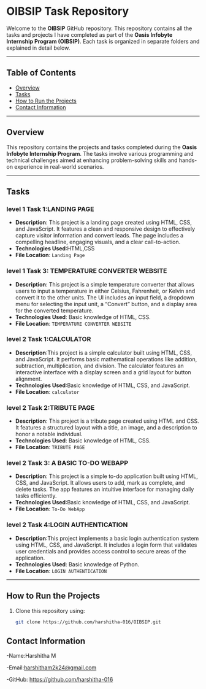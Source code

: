 # OIBSIP Task Repository

Welcome to the **OIBSIP** GitHub repository. This repository contains all the tasks and projects I have completed as part of the **Oasis Infobyte Internship Program (OIBSIP)**. Each task is organized in separate folders and explained in detail below.

---

## Table of Contents

- [Overview](#overview)
- [Tasks](#tasks)
- [How to Run the Projects](#how-to-run-the-projects)
- [Contact Information](#contact-information)

---

## Overview

This repository contains the projects and tasks completed during the **Oasis Infobyte Internship Program**. The tasks involve various programming and technical challenges aimed at enhancing problem-solving skills and hands-on experience in real-world scenarios.

---

## Tasks

### level 1 Task 1:LANDING PAGE
- **Description**: This project is a landing page created using HTML, CSS, and JavaScript. It features a clean and responsive design to effectively capture visitor information and convert leads. The page includes a compelling headline, engaging visuals, and a clear call-to-action.
- **Technologies Used**:HTML,CSS
- **File Location**: `Landing Page`

###  level 1 Task 3: TEMPERATURE CONVERTER WEBSITE
- **Description**: This project is a simple temperature converter that allows users to input a temperature in either Celsius, Fahrenheit, or Kelvin and convert it to the other units. The UI includes an input field, a dropdown menu for selecting the input unit, a “Convert” button, and a display area for the converted temperature.
- **Technologies Used**: Basic knowledge of HTML, CSS.
- **File Location**: `TEMPERATURE CONVERTER WEBSITE`

###  level 2 Task 1:CALCULATOR
- **Description**:This project is a simple calculator built using HTML, CSS, and JavaScript. It performs basic mathematical operations like addition, subtraction, multiplication, and division. The calculator features an interactive interface with a display screen and a grid layout for button alignment.
- **Technologies Used**:Basic knowledge of HTML, CSS, and JavaScript.
- **File Location**: `calculator`

###  level 2 Task 2:TRIBUTE PAGE
- **Description**: This project is a tribute page created using HTML and CSS. It features a structured layout with a title, an image, and a description to honor a notable individual.
- **Technologies Used**: Basic knowledge of HTML, CSS.
- **File Location**: `TRIBUTE PAGE`

###  level 2 Task 3: A BASIC TO-DO WEBAPP
- **Description**: This project is a simple to-do application built using HTML, CSS, and JavaScript. It allows users to add, mark as complete, and delete tasks. The app features an intuitive interface for managing daily tasks efficiently.
- **Technologies Used**:Basic knowledge of HTML, CSS, and JavaScript.
- **File Location**: `To-Do WebApp`

###  level 2 Task 4:LOGIN AUTHENTICATION
- **Description**:This project implements a basic login authentication system using HTML, CSS, and JavaScript. It includes a login form that validates user credentials and provides access control to secure areas of the application.
- **Technologies Used**: Basic knowledge of Python.
- **File Location**: `LOGIN AUTHENTICATION`

---

## How to Run the Projects

1. Clone this repository using:
   ```bash
   git clone https://github.com/harshitha-016/OIBSIP.git
## Contact Information
-Name:Harshitha M

-Email:harshitham2k24@gmail.com

-GitHub: https://github.com/harshitha-016
